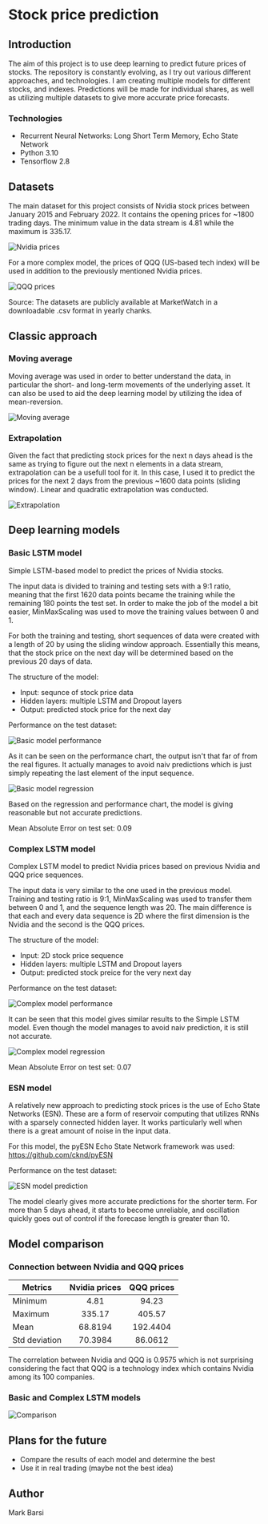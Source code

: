 # Stock price prediction

## Introduction

The aim of this project is to use deep learning to predict future prices of stocks. The repository is constantly evolving, as I try out various different approaches, and technologies. I am creating multiple models for different stocks, and indexes. Predictions will be made for individual shares, as well as utilizing multiple datasets to give more accurate price forecasts.

### Technologies

- Recurrent Neural Networks: Long Short Term Memory, Echo State Network
- Python 3.10
- Tensorflow 2.8

## Datasets

The main dataset for this project consists of Nvidia stock prices between January 2015 and February 2022. It contains the opening prices for ~1800 trading days. The minimum value in the data stream is 4.81 while the maximum is 335.17.

![Nvidia prices](images/Nvidia-prices.png)

For a more complex model, the prices of QQQ (US-based tech index) will be used in addition to the previously mentioned Nvidia prices.

![QQQ prices](images/QQQ-prices.png)

Source: The datasets are publicly available at MarketWatch in a downloadable .csv format in yearly chanks. 

## Classic approach

### Moving average

Moving average was used in order to better understand the data, in particular the short- and long-term movements of the underlying asset. It can also be used to aid the deep learning model by utilizing the idea of mean-reversion.

![Moving average](images/Moving-averages.png)

### Extrapolation

Given the fact that predicting stock prices for the next n days ahead is the same as trying to figure out the next n elements in a data stream, extrapolation can be a usefull tool for it. In this case, I used it to predict the prices for the next 2 days from the previous ~1600 data points (sliding window). Linear and quadratic extrapolation was conducted.

![Extrapolation](images/2-day-extrapolation.png)

## Deep learning models

### Basic LSTM model

Simple LSTM-based model to predict the prices of Nvidia stocks.

The input data is divided to training and testing sets with a 9:1 ratio, meaning that the first 1620 data points became the training while the remaining 180 points the test set. In order to make the job of the model a bit easier, MinMaxScaling was used to move the training values between 0 and 1.

For both the training and testing, short sequences of data were created with a length of 20 by using the sliding window approach. Essentially this means, that the stock price on the next day will be determined based on the previous 20 days of data.

The structure of the model:

- Input: sequnce of stock price data
- Hidden layers: multiple LSTM and Dropout layers
- Output: predicted stock price for the next day

Performance on the test dataset:

![Basic model performance](images/Basic-model-prediction.png)

As it can be seen on the performance chart, the output isn't that far of from the real figures. It actually manages to avoid naiv predictions which is just simply repeating the last element of the input sequence.

![Basic model regression](images/Basic-model-regression-plot.png)

Based on the regression and performance chart, the model is giving reasonable but not accurate predictions.

Mean Absolute Error on test set: 0.09

### Complex LSTM model

Complex LSTM model to predict Nvidia prices based on previous Nvidia and QQQ price sequences.

The input data is very similar to the one used in the previous model. Training and testing ratio is 9:1, MinMaxScaling was used to transfer them between 0 and 1, and the sequence length was 20. The main difference is that each and every data sequence is 2D where the first dimension is the Nvidia and the second is the QQQ prices.

The structure of the model:

- Input: 2D stock price sequence
- Hidden layers: multiple LSTM and Dropout layers
- Output: predicted stock preice for the very next day

Performance on the test dataset:

![Complex model performance](images/Complex-model-prediction.png)

It can be seen that this model gives similar results to the Simple LSTM model. Even though the model manages to avoid naiv prediction, it is still not accurate. 

![Complex model regression](images/Complex-model-regression.png)

Mean Absolute Error on test set: 0.07

### ESN model

A relatively new approach to predicting stock prices is the use of Echo State Networks (ESN). These are a form of reservoir computing that utilizes RNNs with a sparsely connected hidden layer. It works particularly well when there is a great amount of noise in the input data.

For this model, the pyESN Echo State Network framework was used: https://github.com/cknd/pyESN

Performance on the test dataset:

![ESN model prediction](images/ESN-model-prediction.png)

The model clearly gives more accurate predictions for the shorter term. For more than 5 days ahead, it starts to become unreliable, and oscillation quickly goes out of control if the forecase length is greater than 10.

## Model comparison

### Connection between Nvidia and QQQ prices

|    Metrics    | Nvidia prices | QQQ prices    |
| ------------- |:-------------:|:-------------:|
| Minimum       | 4.81          | 94.23         |
| Maximum       | 335.17        | 405.57        |
| Mean          | 68.8194       | 192.4404      |
| Std deviation | 70.3984       | 86.0612       |

The correlation between Nvidia and QQQ is 0.9575 which is not surprising considering the fact that QQQ is a technology index which contains Nvidia among its 100 companies.

### Basic and Complex LSTM models

![Comparison](images/Basic-complex-comparison.png)

## Plans for the future

- Compare the results of each model and determine the best
- Use it in real trading (maybe not the best idea)

## Author

Mark Barsi